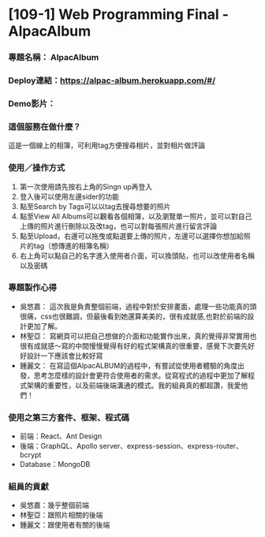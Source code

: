 # [109-1] Web Programming Final - AlpacAlbum

### 專題名稱： AlpacAlbum

### Deploy連結：https://alpac-album.herokuapp.com/#/

### Demo影片：

### 這個服務在做什麼？
這是一個線上的相簿，可利用tag方便搜尋相片，並對相片做評論

### 使用／操作方式
1. 第一次使用請先按右上角的Singn up再登入
2. 登入後可以使用左邊sider的功能
3. 點至Search by Tags可以以tag去搜尋想要的照片
4. 點至View All Albums可以觀看各個相簿，以及瀏覽單一照片，並可以對自己上傳的照片進行刪除以及改tag，也可以對每張照片進行留言評論
5. 點至Upload，右邊可以拖曳或點選要上傳的照片，左邊可以選擇你想加給照片的tag（想傳進的相簿名稱）
6. 右上角可以點自己的名字進入使用者介面，可以換頭貼，也可以改使用者名稱以及密碼

### 專題製作心得
* 吳悠嘉：
這次我是負責整個前端，過程中對於安排畫面，處理一些功能真的頭很痛，css也很難調，但最後看到她還算美美的，很有成就感,也對於前端的設計更加了解。
* 林聖亞：
寫網頁可以把自己想做的介面和功能實作出來，真的覺得非常實用也很有成就感～寫的中間慢慢覺得有好的程式架構真的很重要，感覺下次要先好好設計一下應該會比較好寫
* 鍾麗文：
在寫這個AlpacALBUM的過程中，有嘗試從使用者體驗的角度出發，思考怎麼樣的設計會更符合使用者的需求。從寫程式的過程中更加了解程式架構的重要性，以及前端後端溝通的模式。我的組員真的都超讚，我愛他們！

### 使用之第三方套件、框架、程式碼
* 前端：React、Ant Design
* 後端：GraphQL、Apollo server、express-session、express-router、bcrypt
* Database：MongoDB

### 組員的貢獻
* 吳悠嘉：幾乎整個前端
* 林聖亞：跟照片相關的後端
* 鍾麗文：跟使用者有關的後端
